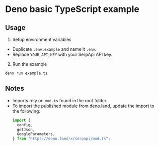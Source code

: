 # Deno basic TypeScript example

## Usage

1. Setup environment variables

- Duplicate `.env.example` and name it `.env`.
- Replace `YOUR_API_KEY` with your SerpApi API key.

2. Run the example

```
deno run example.ts
```

## Notes

- Imports rely on `mod.ts` found in the root folder.
- To import the published module from deno.land, update the import to the
  following:
  ```ts
  import {
    config,
    getJson,
    GoogleParameters,
  } from "https://deno.land/x/serpapi/mod.ts";
  ```
